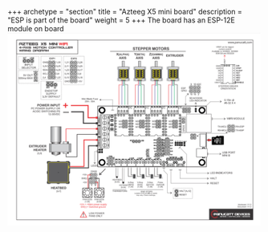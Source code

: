 +++
archetype = "section"
title = "Azteeg X5 mini board"
description = "ESP is part of the board"
weight = 5
+++
The board has an ESP-12E module on board
![step1](azteeg.png?width=300px)
